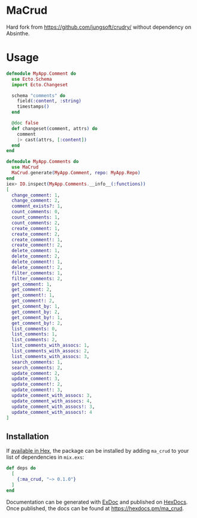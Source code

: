 # MaCrud

Hard fork from https://github.com/jungsoft/crudry/ without dependency on Absinthe.


# Usage

```elixir
defmodule MyApp.Comment do
  use Ecto.Schema
  import Ecto.Changeset

  schema "comments" do
    field(:content, :string)
    timestamps()
  end

  @doc false
  def changeset(comment, attrs) do
    comment
    |> cast(attrs, [:content])
  end
end

defmodule MyApp.Comments do
  use MaCrud
  MaCrud.generate(MyApp.Comment, repo: MyApp.Repo)
end
iex> IO.inspect(MyApp.Comments.__info__(:functions))
[
  change_comment: 1,
  change_comment: 2,
  comment_exists?: 1,
  count_comments: 0,
  count_comments: 1,
  count_comments: 2,
  create_comment: 1,
  create_comment: 2,
  create_comment!: 1,
  create_comment!: 2,
  delete_comment: 1,
  delete_comment: 2,
  delete_comment!: 1,
  delete_comment!: 2,
  filter_comments: 1,
  filter_comments: 2,
  get_comment: 1,
  get_comment: 2,
  get_comment!: 1,
  get_comment!: 2,
  get_comment_by: 1,
  get_comment_by: 2,
  get_comment_by!: 1,
  get_comment_by!: 2,
  list_comments: 0,
  list_comments: 1,
  list_comments: 2,
  list_comments_with_assocs: 1,
  list_comments_with_assocs: 2,
  list_comments_with_assocs: 3,
  search_comments: 1,
  search_comments: 2,
  update_comment: 2,
  update_comment: 3,
  update_comment!: 2,
  update_comment!: 3,
  update_comment_with_assocs: 3,
  update_comment_with_assocs: 4,
  update_comment_with_assocs!: 3,
  update_comment_with_assocs!: 4
]
```

## Installation

If [available in Hex](https://hex.pm/docs/publish), the package can be installed
by adding `ma_crud` to your list of dependencies in `mix.exs`:

```elixir
def deps do
  [
    {:ma_crud, "~> 0.1.0"}
  ]
end
```

Documentation can be generated with [ExDoc](https://github.com/elixir-lang/ex_doc)
and published on [HexDocs](https://hexdocs.pm). Once published, the docs can
be found at <https://hexdocs.pm/ma_crud>.

